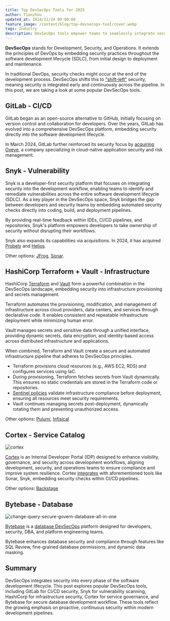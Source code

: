 ```yaml
---
title: Top DevSecOps Tools for 2025
author: Tianzhou
updated_at: 2024/12/24 09:00:00
feature_image: /content/blog/top-devsecops-tool/cover.webp
tags: Industry
description: DevSecOps tools empower teams to seamlessly integrate security into every phase of the software development lifecycle, fostering the adoption of DevSecOps practices.
---
```


**DevSecOps** stands for Development, Security, and Operations. It extends the principles of DevOps by embedding security practices throughout the software development lifecycle (SDLC), from initial design to deployment and maintenance.

In traditional DevOps, security checks might occur at the end of the development process. DevSecOps shifts this to ["shift-left"](https://en.wikipedia.org/wiki/Shift-left_testing) security, meaning security is integrated early and continuously across the pipeline. In this post, we are taking a look at some popular DevSecOps tools.

## GitLab - CI/CD

GitLab began as an open-source alternative to GitHub, initially focusing on version control and collaboration for developers. Over the years, GitLab has evolved into a comprehensive DevSecOps platform, embedding security directly into the software development lifecycle.

In March 2024, GitLab further reinforced its security focus by [acquiring Oxeye](https://about.gitlab.com/press/releases/2024-03-20-gitlab-acquires-oxeye-to-advance-application-security-and-governance-capabilities), a company specializing in cloud-native application security and risk management.

## Snyk - Vulnerability

Snyk is a developer-first security platform that focuses on integrating security into the development workflow, enabling teams to identify and remediate vulnerabilities across the entire software development lifecycle (SDLC). As a key player in the DevSecOps space, Snyk bridges the gap between developers and security teams by embedding automated security checks directly into coding, build, and deployment pipelines.

By providing real-time feedback within IDEs, CI/CD pipelines, and repositories, Snyk's platform empowers developers to take ownership of security without disrupting their workflows.

Snyk also expands its capabilities via acquisitions. In 2024, it has acquired [Probely](https://snyk.io/news/snyk-acquires-developer-first-dast-provider-probely/) and [Helios](https://snyk.io/blog/welcoming-helios-to-snyk/).

Other options: [JFrog](https://jfrog.com/), [Sonar](https://www.sonarsource.com/).

## HashiCorp Terraform + Vault - Infrastructure

HashiCorp [Terraform](https://www.terraform.io/) and [Vault](https://www.vaultproject.io/) form a powerful combination in the DevSecOps landscape, embedding security into infrastructure provisioning and secrets management.

Terraform automates the provisioning, modification, and management of infrastructure across cloud providers, data centers, and services through declarative code. It enables consistent and repeatable infrastructure deployment while minimizing human error.

Vault manages secrets and sensitive data through a unified interface, providing dynamic secrets, data encryption, and identity-based access across distributed infrastructure and applications.

When combined, Terraform and Vault create a secure and automated infrastructure pipeline that adheres to DevSecOps principles.

- Terraform provisions cloud resources (e.g., AWS EC2, RDS) and configures services using IaC.
- During provisioning, Terraform fetches secrets from Vault dynamically. This ensures no static credentials are stored in the Terraform code or repositories.
- [Sentinel policies](https://www.hashicorp.com/sentinel) validate infrastructure compliance before deployment, ensuring all resources meet security requirements.
- Vault continues managing secrets post-deployment, dynamically rotating them and preventing unauthorized access.

Other options: [Pulumi](https://www.pulumi.com/), [Infisical](https://infisical.com/)

## Cortex - Service Catalog

![cortex](/content/blog/top-devsecops-tool/cortex.webp)

[Cortex](https://www.cortex.io/) is an Internal Developer Portal (IDP) designed to enhance visibility, governance, and security across development workflows, aligning development, security, and operations teams to ensure compliance and improve system resilience. Cortex [integrates](https://www.cortex.io/integrations) with aforementioned tools like Sonar, Snyk, embedding security checks within CI/CD pipelines.

Other options: [Backstage](https://backstage.io/)

## Bytebase - Database

![change-query-secure-govern-database-all-in-one](/images/db-scheme-lg.png)

[Bytebase](/) is a [database DevSecOps](/blog/what-is-database-devsecops/) platform designed for developers, security, DBA, and platform engineering teams.

Bytebase enhances database security and compliance through features like SQL Review, fine-grained database permissions, and dynamic data masking.

## Summary

DevSecOps integrates security into every phase of the software development lifecycle. This post explores popular DevSecOps tools, including GitLab for CI/CD security, Snyk for vulnerability scanning, HashiCorp for infrastructure security, Cortex for service governance, and Bytebase for secure database development workflow. These tools reflect the growing emphasis on proactive, continuous security within modern development pipelines.
